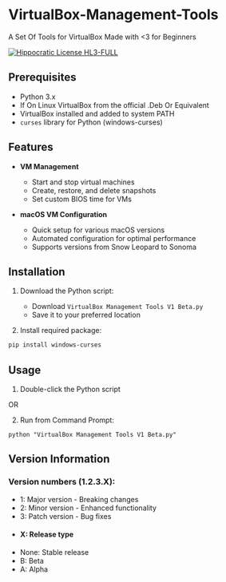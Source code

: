 # VirtualBox-Management-Tools
A Set Of Tools for VirtualBox Made with &lt;3 for Beginners

[![Hippocratic License HL3-FULL](https://img.shields.io/static/v1?label=Hippocratic%20License&message=HL3-FULL&labelColor=5e2751&color=bc8c3d)](https://firstdonoharm.dev/version/3/0/full.html)

## Prerequisites

- Python 3.x
- If On Linux VirtualBox from the official .Deb Or Equivalent 
- VirtualBox installed and added to system PATH
- `curses` library for Python (windows-curses)

## Features

- **VM Management**
  - Start and stop virtual machines
  - Create, restore, and delete snapshots
  - Set custom BIOS time for VMs

- **macOS VM Configuration**
  - Quick setup for various macOS versions
  - Automated configuration for optimal performance
  - Supports versions from Snow Leopard to Sonoma

## Installation

1. Download the Python script:
   - Download `VirtualBox Management Tools V1 Beta.py`
   - Save it to your preferred location

2. Install required package:
```bash
pip install windows-curses
```

## Usage

1. Double-click the Python script

  OR

2. Run from Command Prompt:
 ```
python "VirtualBox Management Tools V1 Beta.py"
```

## Version Information

### Version numbers (1.2.3.X):
-    1: Major version - Breaking changes
-    2: Minor version -  Enhanced functionality
-    3: Patch version - Bug fixes
 -  #### X: Release type
  - None: Stable release
  - B: Beta
  - A: Alpha

